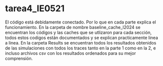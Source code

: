 # tarea4_IE0521
El código está debidamente conectado. Por lo que en cada parte explica el funcionamiento.
En la carpeta de nombre baseline_cache_I2024 se encuentran los códigos y las caches que se utlizaron para cada sección, todos estos codigos están documentados y se explican practicamente linea a linea.
En la carpeta Results se encuentran todos los resultados obtenidos de las simulaciones con todos los traces tanto en la parte 1 como en la 2, e incluso archivos csv con los resultados ordenados para su mejor comprensión.
